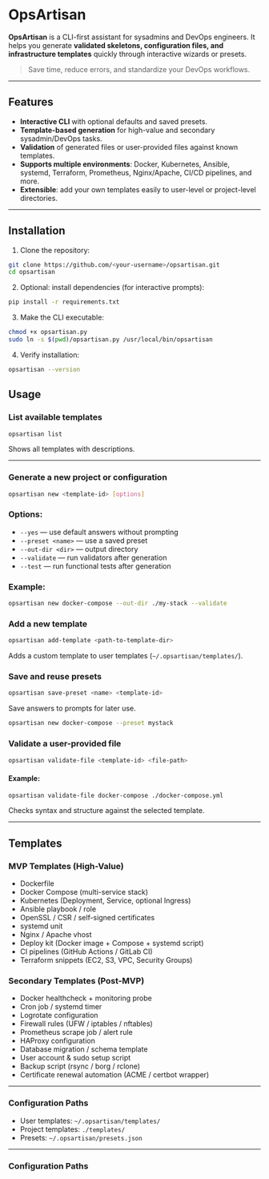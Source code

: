 # OpsArtisan

**OpsArtisan** is a CLI-first assistant for sysadmins and DevOps engineers. It helps you generate **validated skeletons, configuration files, and infrastructure templates** quickly through interactive wizards or presets.  

> Save time, reduce errors, and standardize your DevOps workflows.

---

## Features

- **Interactive CLI** with optional defaults and saved presets.
- **Template-based generation** for high-value and secondary sysadmin/DevOps tasks.
- **Validation** of generated files or user-provided files against known templates.
- **Supports multiple environments**: Docker, Kubernetes, Ansible, systemd, Terraform, Prometheus, Nginx/Apache, CI/CD pipelines, and more.
- **Extensible**: add your own templates easily to user-level or project-level directories.

---

## Installation

1. Clone the repository:

```bash
git clone https://github.com/<your-username>/opsartisan.git
cd opsartisan
```
2. Optional: install dependencies (for interactive prompts):
```bash
pip install -r requirements.txt
```
3. Make the CLI executable:
```bash
chmod +x opsartisan.py
sudo ln -s $(pwd)/opsartisan.py /usr/local/bin/opsartisan 
```
4. Verify installation:
```bash
opsartisan --version
```
## Usage
### List available templates
```bash
opsartisan list
```
Shows all templates with descriptions.

---
### Generate a new project or configuration
```bash
opsartisan new <template-id> [options]
```
### Options:
* `--yes` — use default answers without prompting
* `--preset <name>` — use a saved preset
* `--out-dir <dir>` — output directory
* `--validate` — run validators after generation
* `--test` — run functional tests after generation
### Example:
```bash
opsartisan new docker-compose --out-dir ./my-stack --validate
```
### Add a new template
```bash
opsartisan add-template <path-to-template-dir>
```
Adds a custom template to user templates (`~/.opsartisan/templates/`).
### Save and reuse presets
```bash
opsartisan save-preset <name> <template-id>
```
Save answers to prompts for later use.
```bash
opsartisan new docker-compose --preset mystack
```
### Validate a user-provided file
```bash
opsartisan validate-file <template-id> <file-path>
```
#### Example:
```bash
opsartisan validate-file docker-compose ./docker-compose.yml
```
Checks syntax and structure against the selected template.

------
## Templates
### MVP Templates (High-Value)
* Dockerfile
* Docker Compose (multi-service stack)
* Kubernetes (Deployment, Service, optional Ingress)
* Ansible playbook / role
* OpenSSL / CSR / self-signed certificates
* systemd unit
* Nginx / Apache vhost
* Deploy kit (Docker image + Compose + systemd script)
* CI pipelines (GitHub Actions / GitLab CI)
* Terraform snippets (EC2, S3, VPC, Security Groups)
### Secondary Templates (Post-MVP)
* Docker healthcheck + monitoring probe
* Cron job / systemd timer
* Logrotate configuration
* Firewall rules (UFW / iptables / nftables)
* Prometheus scrape job / alert rule
* HAProxy configuration
* Database migration / schema template
* User account & sudo setup script
* Backup script (rsync / borg / rclone)
* Certificate renewal automation (ACME / certbot wrapper)

------
### Configuration Paths
* User templates: `~/.opsartisan/templates/`
* Project templates: `./templates/`
* Presets: `~/.opsartisan/presets.json`

------
### Configuration Paths
